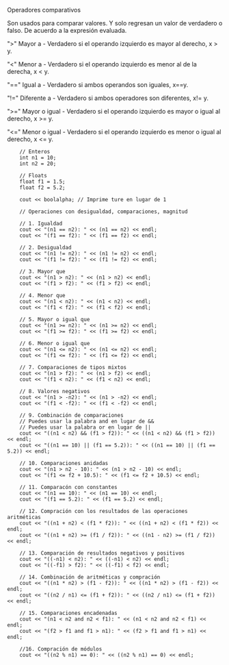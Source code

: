 Operadores comparativos

Son usados para comparar valores. Y solo regresan un valor de verdadero o falso. De acuerdo a la expresión evaluada.

">" Mayor a - Verdadero si el operando izquierdo es mayor al derecho, x > y.

"<" Menor a - Verdadero si el operando izquierdo es menor al de la derecha, x < y.

"==" Igual a - Verdadero si ambos operandos son iguales, x==y.

"!=" Diferente a - Verdadero si ambos operadores son diferentes, x!= y.

">=" Mayor o igual - Verdadero si el operando izquierdo es mayor o igual al derecho, x >= y.

"<=" Menor o igual - Verdadero si el operando izquierdo es menor o igual al derecho, x <= y.

```cplusplus
	// Enteros
	int n1 = 10;
	int n2 = 20;

	// Floats
	float f1 = 1.5;
	float f2 = 5.2;

	cout << boolalpha; // Imprime ture en lugar de 1

	// Operaciones con desigualdad, comparaciones, magnitud

	// 1. Igualdad
	cout << "(n1 == n2): " << (n1 == n2) << endl;
	cout << "(f1 == f2): " << (f1 == f2) << endl;

	// 2. Desigualdad
	cout << "(n1 != n2): " << (n1 != n2) << endl;
	cout << "(f1 != f2): " << (f1 != f2) << endl;

	// 3. Mayor que
	cout << "(n1 > n2): " << (n1 > n2) << endl;
	cout << "(f1 > f2): " << (f1 > f2) << endl;

	// 4. Menor que
	cout << "(n1 < n2): " << (n1 < n2) << endl;
	cout << "(f1 < f2): " << (f1 < f2) << endl;

	// 5. Mayor o igual que
	cout << "(n1 >= n2): " << (n1 >= n2) << endl;
	cout << "(f1 >= f2): " << (f1 >= f2) << endl;

	// 6. Menor o igual que
	cout << "(n1 <= n2): " << (n1 <= n2) << endl;
	cout << "(f1 <= f2): " << (f1 <= f2) << endl;

	// 7. Comparaciones de tipos mixtos
	cout << "(n1 > f2): " << (n1 > f2) << endl;
	cout << "(f1 < n2): " << (f1 < n2) << endl;

	// 8. Valores negativos
	cout << "(n1 > -n2): " << (n1 > -n2) << endl;
	cout << "(f1 < -f2): " << (f1 < -f2) << endl;

	// 9. Combinación de comparaciones
	// Puedes usar la palabra and en lugar de &&
	// Puedes usar la palabra or en lugar de ||
	cout << "((n1 < n2) && (f1 > f2)): " << ((n1 < n2) && (f1 > f2)) << endl;
	cout << "((n1 == 10) || (f1 == 5.2)): " << ((n1 == 10) || (f1 == 5.2)) << endl;

	// 10. Comparaciones anidadas
	cout << "(n1 > n2 - 10): " << (n1 > n2 - 10) << endl;
	cout << "(f1 <= f2 + 10.5): " << (f1 <= f2 + 10.5) << endl;

	// 11. Comparacón con constantes
	cout << "(n1 == 10): " << (n1 == 10) << endl;
	cout << "(f1 == 5.2): " << (f1 == 5.2) << endl;

	// 12. Compración con los resultados de las operaciones aritméticas
	cout << "((n1 + n2) < (f1 * f2)): " << ((n1 + n2) < (f1 * f2)) << endl;
	cout << "((n1 + n2) >= (f1 / f2)): " << ((n1 - n2) >= (f1 / f2)) << endl;

	// 13. Comparación de resultados negativos y positivos
	cout << "((-n1) < n2): " << ((-n1) < n2) << endl;
	cout << "((-f1) > f2): " << ((-f1) < f2) << endl;

	// 14. Combinación de aritméticas y compración
	cout << "((n1 * n2) > (f1 - f2)): " << ((n1 * n2) > (f1 - f2)) << endl;
	cout << "((n2 / n1) <= (f1 + f2)): " << ((n2 / n1) <= (f1 + f2)) << endl;

	// 15. Comparaciones encadenadas
	cout << "(n1 < n2 and n2 < f1): " << (n1 < n2 and n2 < f1) << endl;
	cout << "(f2 > f1 and f1 > n1): " << (f2 > f1 and f1 > n1) << endl;

	//16. Compración de módulos
	cout << "((n2 % n1) == 0): " << ((n2 % n1) == 0) << endl;

```
